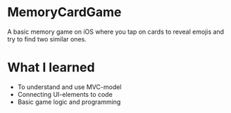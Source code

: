 # MemoryCardGame

A basic memory game on iOS where you tap on cards to reveal emojis and try to find two similar ones.

# What I learned

* To understand and use MVC-model
* Connecting UI-elements to code
* Basic game logic and programming
 
